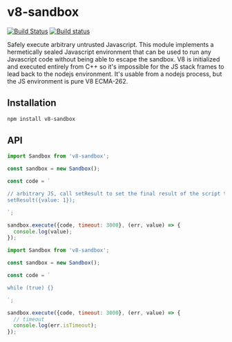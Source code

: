 # v8-sandbox

[![Build Status](https://travis-ci.org/fulcrumapp/v8-sandbox.svg?branch=master)](https://travis-ci.org/fulcrumapp/v8-sandbox)
[![Build status](https://ci.appveyor.com/api/projects/status/1drnn1nksas414gr?svg=true)](https://ci.appveyor.com/project/Fulcrum/v8-sandbox)


Safely execute arbitrary untrusted Javascript. This module implements a hermetically sealed Javascript environment that can be used to run any Javascript code without being able to escape the sandbox. V8 is initialized and executed entirely from C++ so it's impossible for the JS stack frames to lead back to the nodejs environment. It's usable from a nodejs process, but the JS environment is pure V8 ECMA-262.

## Installation

```sh
npm install v8-sandbox
```

## API

```js
import Sandbox from 'v8-sandbox';

const sandbox = new Sandbox();

const code = `

// arbitrary JS, call setResult to set the final result of the script to accommodate async code
setResult({value: 1});

`;

sandbox.execute({code, timeout: 3000}, (err, value) => {
  console.log(value);
});
```

```js
import Sandbox from 'v8-sandbox';

const sandbox = new Sandbox();

const code = `

while (true) {}

`;

sandbox.execute({code, timeout: 3000}, (err, value) => {
  // timeout
  console.log(err.isTimeout);
});
```

